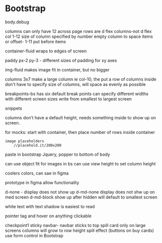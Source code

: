# Bootstrap
body.debug

columns can only have 12 across page
    rows are d flex
    columns-not d flex
        col 1-12 size of column specified by number
        empty column to space items or 
        offset- 1-11 put before items

container-fluid  wraps to edges of screen

paddy px-2 py-3 - different sizes of padding for xy axes

img-fluid makes image fit in container, but no bigger

columns 3x7
    make a large column ie col-10, the put a row  of columns inside
    don't have to specify size of columns, will space as evenly as possible

breakpoints-bs has six default break points
    can specify different widths with different screen sizes
    write from smallest to largest screen

snippets

columns don't have a default height, needs something inside to show up on screen.

for mocks:
    start with container, then place number of rows inside container

    image placeholders
        //placehold.it/200x200

paste in bootstrap Jquery, popper to bottom of body

can use object fit for images in bs
can use view height to set column height

coolers colors, can sae in figma

prototype in figma allow functionality

d-none - display does not show up
d-md-none display does not shw up on med screen
d-md-block show up after hidden
    will default to smallest screen

white text with text shadow is easiest to read

pointer tag and hover on anything clickable

checkpoint1
    sticky navbar- navbar sticks to top
    spill card only on large screens
    columns will grow to row height
    spill effect (buttons on buy cards)
    use form control in Bootstrap
